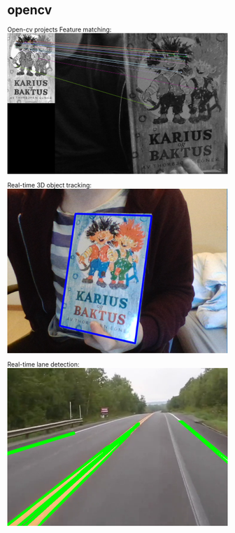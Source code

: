 # opencv

Open-cv projects
Feature matching:
![Alt text](images/matching_results.PNG?raw=true "Matching results")

Real-time 3D object tracking:
![Alt text](images/homography_RTobject_tracking.PNG?raw=true "3D object tracking")

Real-time lane detection:
![Alt text](images/lane_detection.PNG?raw=true "lane detection")
